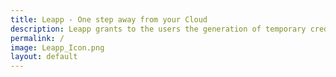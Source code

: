 ```yaml
---
title: Leapp - One step away from your Cloud
description: Leapp grants to the users the generation of temporary credentials only for accessing the Cloud programmatically.
permalink: /
image: Leapp_Icon.png
layout: default
---
```

